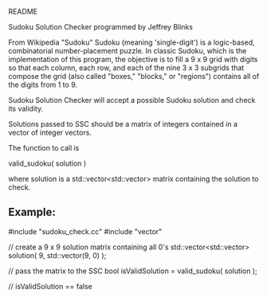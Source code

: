 README

Sudoku Solution Checker
programmed by Jeffrey Blinks


From Wikipedia "Sudoku"
Sudoku (meaning 'single-digit') is a logic-based,
combinatorial number-placement puzzle. In classic Sudoku,
which is the implementation of this program, the objective
is to fill a 9 x 9 grid with digits so that each column, each row,
and each of the nine 3 x 3 subgrids that compose the
grid (also called "boxes," "blocks," or "regions") contains all
of the digits from 1 to 9.


Sudoku Solution Checker will accept a possible Sudoku
solution and check its validity.

Solutions passed to SSC should be a matrix of integers
contained in a vector of integer vectors.


The function to call is

valid_sudoku( solution )

where solution is a std::vector<std::vector<int>> matrix
containing the solution to check.

Example:
--------

#include "sudoku_check.cc"
#include "vector"

// create a 9 x 9 solution matrix containing all 0's
std::vector<std::vector<int>> solution( 9, std::vector(9, 0) );

// pass the matrix to the SSC
bool isValidSolution = valid_sudoku( solution );

// isValidSolution == false

